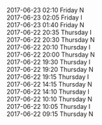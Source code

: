 2017-06-23 02:10 Friday  N  
2017-06-23 02:05 Friday  I  
2017-06-23 01:40 Friday  N  
2017-06-22 20:35 Thursday  I  
2017-06-22 20:30 Thursday  N  
2017-06-22 20:10 Thursday  I  
2017-06-22 20:00 Thursday  N  
2017-06-22 19:30 Thursday  I  
2017-06-22 19:20 Thursday  N  
2017-06-22 19:15 Thursday  I  
2017-06-22 14:15 Thursday  N  
2017-06-22 14:10 Thursday  I  
2017-06-22 10:10 Thursday  N  
2017-06-22 10:05 Thursday  I  
2017-06-22 09:15 Thursday  N  
